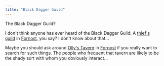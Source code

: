 ```yaml
---
title: "Black Dagger Guild"
---
```


The Black Dagger Guild?

I don't think anyone has ever heard of the Black Dagger Guild. A
[thief's guild](thief "wikilink") in [Fornost](Fornost "wikilink"), you
say? I don't know about that...

Maybe you should ask around [Olly's Tavern](Olly's_Tavern "wikilink") in
[Fornost](Fornost "wikilink") if you really want to search for such
things. The people who frequent that tavern are likely to be the shady
sort with whom you obviously interact...